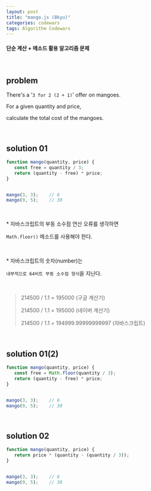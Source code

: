 ```yaml
---
layout: post
title: "mango.js (8kyu)"
categories: codewars
tags: Algorithm Codewars
---
```


#### 단순 계산 + 메소드 활용 알고리즘 문제

<br>

## problem

There's a '`3 for 2 (2 + 1)`' offer on mangoes.

For a given quantity and price,

calculate the total cost of the mangoes.

<br>

## solution 01

```javascript
function mango(quantity, price) {
   const free = quantity / 3;
   return (quantity - free) * price;
}


mango(3, 3);	// 6
mango(9, 5);	// 30
```

<br>

\* 자바스크립트의 부동 소수점 연산 오류를 생각하면

`Math.floor()` 메소드를 사용해야 한다.

<br>

\* 자바스크립트의 숫자(number)는

`내부적으로 64비트 부동 소수점 형식`을 지닌다.

<br>

> 214500 / 1.1 = 195000 (구글 계산기)
>
> 214500 / 1.1 = 195000 (네이버 계산기)
>
> 214500 / 1.1 = 194999.99999999997 (자바스크립트)

<br>

## solution 01(2)

```javascript
function mango(quantity, price) {
   const free = Math.floor(quantity / 3);
   return (quantity - free) * price;
}


mango(3, 3);	// 6
mango(9, 5);	// 30
```

<br>

## solution 02

```javascript
function mango(quantity, price) {
   return price * (quantity - (quantity / 3));
}


mango(3, 3);	// 6
mango(9, 5);	// 30
```




